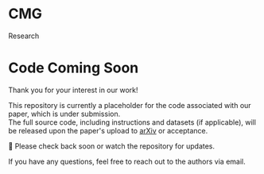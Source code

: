 # CMG
Research

# Code Coming Soon

Thank you for your interest in our work!

This repository is currently a placeholder for the code associated with our paper, which is under submission.  
The full source code, including instructions and datasets (if applicable), will be released upon the paper's upload to [arXiv](https://arxiv.org/) or acceptance.

📌 Please check back soon or watch the repository for updates.

If you have any questions, feel free to reach out to the authors via email.
